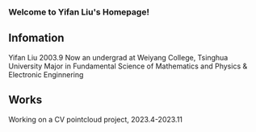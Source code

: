 ### Welcome to Yifan Liu's Homepage! 
## Infomation
Yifan Liu
2003.9
Now an undergrad at Weiyang College, Tsinghua University
Major in Fundamental Science of Mathematics and Physics & Electronic Enginnering

## Works
Working on a CV pointcloud project, 2023.4-2023.11
